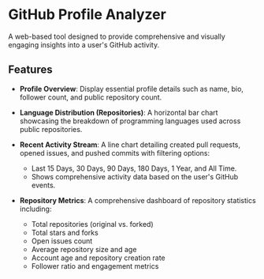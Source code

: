 # GitHub Profile Analyzer

A web-based tool designed to provide comprehensive and visually engaging insights into a user's GitHub activity.

## Features

- **Profile Overview**: Display essential profile details such as name, bio, follower count, and public repository count.

- **Language Distribution (Repositories)**: A horizontal bar chart showcasing the breakdown of programming languages used across public repositories.

- **Recent Activity Stream**: A line chart detailing created pull requests, opened issues, and pushed commits with filtering options:
  - Last 15 Days, 30 Days, 90 Days, 180 Days, 1 Year, and All Time.
  - Shows comprehensive activity data based on the user's GitHub events.

- **Repository Metrics**: A comprehensive dashboard of repository statistics including:
  - Total repositories (original vs. forked)
  - Total stars and forks
  - Open issues count
  - Average repository size and age
  - Account age and repository creation rate
  - Follower ratio and engagement metrics


